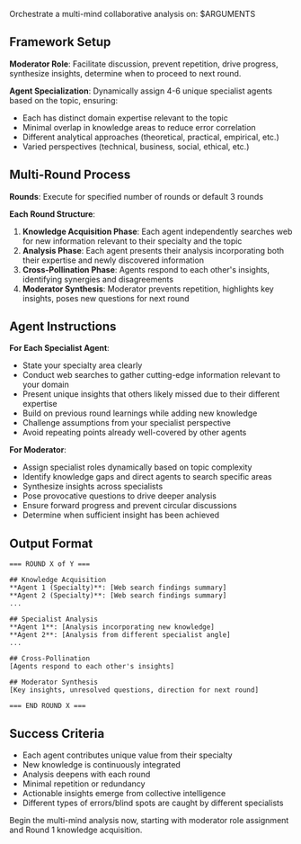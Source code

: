 Orchestrate a multi-mind collaborative analysis on: $ARGUMENTS

## Framework Setup

**Moderator Role**: Facilitate discussion, prevent repetition, drive progress, synthesize insights, determine when to proceed to next round.

**Agent Specialization**: Dynamically assign 4-6 unique specialist agents based on the topic, ensuring:
- Each has distinct domain expertise relevant to the topic
- Minimal overlap in knowledge areas to reduce error correlation
- Different analytical approaches (theoretical, practical, empirical, etc.)
- Varied perspectives (technical, business, social, ethical, etc.)

## Multi-Round Process

**Rounds**: Execute for specified number of rounds or default 3 rounds

**Each Round Structure**:
1. **Knowledge Acquisition Phase**: Each agent independently searches web for new information relevant to their specialty and the topic
2. **Analysis Phase**: Each agent presents their analysis incorporating both their expertise and newly discovered information
3. **Cross-Pollination Phase**: Agents respond to each other's insights, identifying synergies and disagreements
4. **Moderator Synthesis**: Moderator prevents repetition, highlights key insights, poses new questions for next round

## Agent Instructions

**For Each Specialist Agent**:
- State your specialty area clearly
- Conduct web searches to gather cutting-edge information relevant to your domain
- Present unique insights that others likely missed due to their different expertise
- Build on previous round learnings while adding new knowledge
- Challenge assumptions from your specialist perspective
- Avoid repeating points already well-covered by other agents

**For Moderator**:
- Assign specialist roles dynamically based on topic complexity
- Identify knowledge gaps and direct agents to search specific areas
- Synthesize insights across specialists
- Pose provocative questions to drive deeper analysis
- Ensure forward progress and prevent circular discussions
- Determine when sufficient insight has been achieved

## Output Format

```
=== ROUND X of Y ===

## Knowledge Acquisition
**Agent 1 (Specialty)**: [Web search findings summary]
**Agent 2 (Specialty)**: [Web search findings summary]
...

## Specialist Analysis
**Agent 1**: [Analysis incorporating new knowledge]
**Agent 2**: [Analysis from different specialist angle]
...

## Cross-Pollination
[Agents respond to each other's insights]

## Moderator Synthesis
[Key insights, unresolved questions, direction for next round]

=== END ROUND X ===
```

## Success Criteria
- Each agent contributes unique value from their specialty
- New knowledge is continuously integrated
- Analysis deepens with each round
- Minimal repetition or redundancy
- Actionable insights emerge from collective intelligence
- Different types of errors/blind spots are caught by different specialists

Begin the multi-mind analysis now, starting with moderator role assignment and Round 1 knowledge acquisition.
